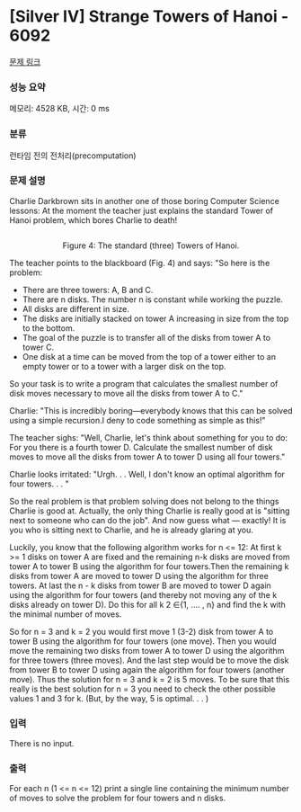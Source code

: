 # [Silver IV] Strange Towers of Hanoi - 6092 

[문제 링크](https://www.acmicpc.net/problem/6092) 

### 성능 요약

메모리: 4528 KB, 시간: 0 ms

### 분류

런타임 전의 전처리(precomputation)

### 문제 설명

<p>Charlie Darkbrown sits in another one of those boring Computer Science lessons: At the moment the teacher just explains the standard Tower of Hanoi problem, which bores Charlie to death! </p>

<p style="text-align: center;"><img alt="" src=""></p>

<p style="text-align: center;">Figure 4: The standard (three) Towers of Hanoi.</p>

<p>The teacher points to the blackboard (Fig. 4) and says: "So here is the problem: </p>

<ul>
	<li>There are three towers: A, B and C. </li>
	<li>There are n disks. The number n is constant while working the puzzle. </li>
	<li>All disks are different in size. </li>
	<li>The disks are initially stacked on tower A increasing in size from the top to the bottom. </li>
	<li>The goal of the puzzle is to transfer all of the disks from tower A to tower C. </li>
	<li>One disk at a time can be moved from the top of a tower either to an empty tower or to a tower with a larger disk on the top.</li>
</ul>

<p>So your task is to write a program that calculates the smallest number of disk moves necessary to move all the disks from tower A to C." </p>

<p>Charlie: "This is incredibly boring—everybody knows that this can be solved using a simple recursion.I deny to code something as simple as this!" </p>

<p>The teacher sighs: "Well, Charlie, let's think about something for you to do: For you there is a fourth tower D. Calculate the smallest number of disk moves to move all the disks from tower A to tower D using all four towers." </p>

<p>Charlie looks irritated: "Urgh. . . Well, I don't know an optimal algorithm for four towers. . . " </p>

<p>So the real problem is that problem solving does not belong to the things Charlie is good at. Actually, the only thing Charlie is really good at is "sitting next to someone who can do the job". And now guess what — exactly! It is you who is sitting next to Charlie, and he is already glaring at you. </p>

<p>Luckily, you know that the following algorithm works for n <= 12: At first k >= 1 disks on tower A are fixed and the remaining n-k disks are moved from tower A to tower B using the algorithm for four towers.Then the remaining k disks from tower A are moved to tower D using the algorithm for three towers. At last the n - k disks from tower B are moved to tower D again using the algorithm for four towers (and thereby not moving any of the k disks already on tower D). Do this for all k 2 ∈{1, .... , n} and find the k with the minimal number of moves. </p>

<p>So for n = 3 and k = 2 you would first move 1 (3-2) disk from tower A to tower B using the algorithm for four towers (one move). Then you would move the remaining two disks from tower A to tower D using the algorithm for three towers (three moves). And the last step would be to move the disk from tower B to tower D using again the algorithm for four towers (another move). Thus the solution for n = 3 and k = 2 is 5 moves. To be sure that this really is the best solution for n = 3 you need to check the other possible values 1 and 3 for k. (But, by the way, 5 is optimal. . . )</p>

### 입력 

 <p>There is no input.</p>

### 출력 

 <p>For each n (1 <= n <= 12) print a single line containing the minimum number of moves to solve the problem for four towers and n disks.</p>

